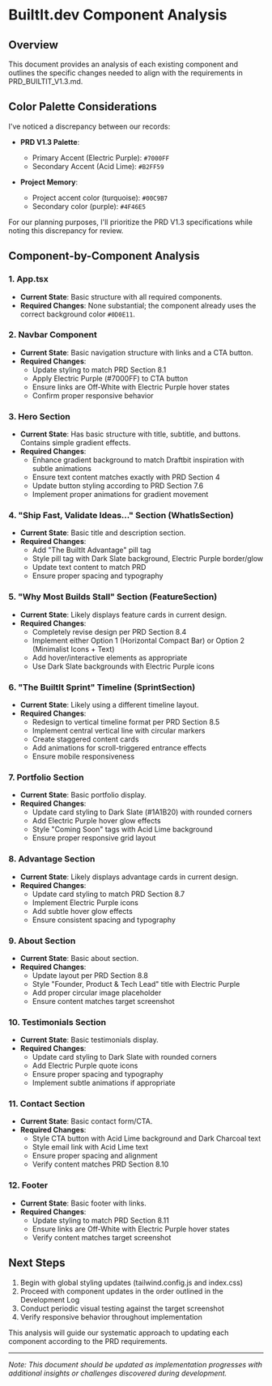 # BuiltIt.dev Component Analysis

## Overview
This document provides an analysis of each existing component and outlines the specific changes needed to align with the requirements in PRD_BUILTIT_V1.3.md.

## Color Palette Considerations

I've noticed a discrepancy between our records:

- **PRD V1.3 Palette**: 
  - Primary Accent (Electric Purple): `#7000FF`
  - Secondary Accent (Acid Lime): `#B2FF59`

- **Project Memory**: 
  - Project accent color (turquoise): `#00C9B7`
  - Secondary color (purple): `#4F46E5`

For our planning purposes, I'll prioritize the PRD V1.3 specifications while noting this discrepancy for review.

## Component-by-Component Analysis

### 1. App.tsx
- **Current State**: Basic structure with all required components.
- **Required Changes**: None substantial; the component already uses the correct background color `#0D0E11`.

### 2. Navbar Component
- **Current State**: Basic navigation structure with links and a CTA button.
- **Required Changes**:
  - Update styling to match PRD Section 8.1
  - Apply Electric Purple (#7000FF) to CTA button
  - Ensure links are Off-White with Electric Purple hover states
  - Confirm proper responsive behavior

### 3. Hero Section
- **Current State**: Has basic structure with title, subtitle, and buttons. Contains simple gradient effects.
- **Required Changes**:
  - Enhance gradient background to match Draftbit inspiration with subtle animations
  - Ensure text content matches exactly with PRD Section 4
  - Update button styling according to PRD Section 7.6
  - Implement proper animations for gradient movement

### 4. "Ship Fast, Validate Ideas..." Section (WhatIsSection)
- **Current State**: Basic title and description section.
- **Required Changes**:
  - Add "The BuiltIt Advantage" pill tag
  - Style pill tag with Dark Slate background, Electric Purple border/glow
  - Update text content to match PRD
  - Ensure proper spacing and typography

### 5. "Why Most Builds Stall" Section (FeatureSection)
- **Current State**: Likely displays feature cards in current design.
- **Required Changes**:
  - Completely revise design per PRD Section 8.4
  - Implement either Option 1 (Horizontal Compact Bar) or Option 2 (Minimalist Icons + Text)
  - Add hover/interactive elements as appropriate
  - Use Dark Slate backgrounds with Electric Purple icons

### 6. "The BuiltIt Sprint" Timeline (SprintSection)
- **Current State**: Likely using a different timeline layout.
- **Required Changes**:
  - Redesign to vertical timeline format per PRD Section 8.5
  - Implement central vertical line with circular markers
  - Create staggered content cards
  - Add animations for scroll-triggered entrance effects
  - Ensure mobile responsiveness

### 7. Portfolio Section
- **Current State**: Basic portfolio display.
- **Required Changes**:
  - Update card styling to Dark Slate (#1A1B20) with rounded corners
  - Add Electric Purple hover glow effects
  - Style "Coming Soon" tags with Acid Lime background
  - Ensure proper responsive grid layout

### 8. Advantage Section
- **Current State**: Likely displays advantage cards in current design.
- **Required Changes**:
  - Update card styling to match PRD Section 8.7
  - Implement Electric Purple icons
  - Add subtle hover glow effects
  - Ensure consistent spacing and typography

### 9. About Section
- **Current State**: Basic about section.
- **Required Changes**:
  - Update layout per PRD Section 8.8
  - Style "Founder, Product & Tech Lead" title with Electric Purple
  - Add proper circular image placeholder
  - Ensure content matches target screenshot

### 10. Testimonials Section
- **Current State**: Basic testimonials display.
- **Required Changes**:
  - Update card styling to Dark Slate with rounded corners
  - Add Electric Purple quote icons
  - Ensure proper spacing and typography
  - Implement subtle animations if appropriate

### 11. Contact Section
- **Current State**: Basic contact form/CTA.
- **Required Changes**:
  - Style CTA button with Acid Lime background and Dark Charcoal text
  - Style email link with Acid Lime text
  - Ensure proper spacing and alignment
  - Verify content matches PRD Section 8.10

### 12. Footer
- **Current State**: Basic footer with links.
- **Required Changes**:
  - Update styling to match PRD Section 8.11
  - Ensure links are Off-White with Electric Purple hover states
  - Verify content matches target screenshot

## Next Steps

1. Begin with global styling updates (tailwind.config.js and index.css)
2. Proceed with component updates in the order outlined in the Development Log
3. Conduct periodic visual testing against the target screenshot
4. Verify responsive behavior throughout implementation

This analysis will guide our systematic approach to updating each component according to the PRD requirements.

---
*Note: This document should be updated as implementation progresses with additional insights or challenges discovered during development.*
